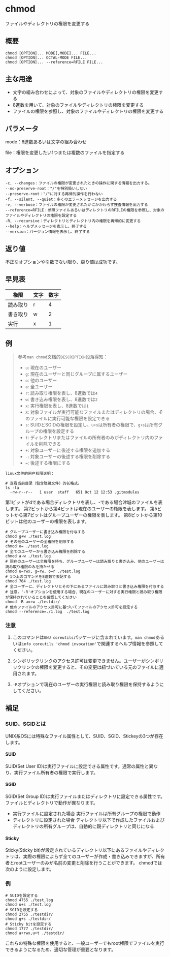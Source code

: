 chmod
===

ファイルやディレクトリの権限を変更する

## 概要

```shell
chmod [OPTION]... MODE[,MODE]... FILE...
chmod [OPTION]... OCTAL-MODE FILE...
chmod [OPTION]... --reference=RFILE FILE...
```

## 主な用途

- 文字の組み合わせによって、対象のファイルやディレクトリの権限を変更する
- 8進数を用いて、対象のファイルやディレクトリの権限を変更する
- ファイルの権限を参照し、対象のファイルやディレクトリの権限を変更する

## パラメータ

mode：8進数あるいは文字の組み合わせ

file：権限を変更したい1つまたは複数のファイルを指定する

## オプション 

```shell
-c, --changes：ファイルの権限が変更されたときの操作に関する情報を出力する。
--no-preserve-root："/"を特別扱いしない
--preserve-root："/"に対する再帰的操作を行わない
-f, --silent, --quiet：多くのエラーメッセージを出力する
-v, --verbose：ファイルの権限が変更されたかにかかわらず捜査情報を出力する
--reference=RFILE：参照ファイルあるいはディレクトリのRFILEの権限を参照し、対象のファイルやディレクトリの権限を設定する
-R, --recursive：ディレクトリとディレクトリ内の権限を再帰的に変更する
--help：ヘルプメッセージを表示し、終了する
--version：バージョン情報を表示し、終了する
```

## 返り値

不正なオプションや引数でない限り、戻り値は成功です。

## 早見表

| 権限 | 文字 | 数字 |  
|----|----|----|
|読み取り|r|4|  
|書き取り|w|2|  
|実行|x|1|

##  例

> 参考`man chmod`文档的`DESCRIPTION`段落得知：
> - `u`: 現在のユーザー
> - `g`: 現在のユーザーと同じグループに属するユーザー
> - `o`: 他のユーザー
> - `a`: 全ユーザー
> - `r`: 読み取り権限を表し、8進数では`4`
> - `w`: 書き込み権限を表し、8進数では`2`
> - `x`: 実行権限を表し、8進数では`1`
> - `X`: 対象ファイルが実行可能なファイルまたはディレクトリの場合、そのファイルに実行可能な権限を設定できる
> - `s`: SUIDとSGIDの権限を設定し、`u+s`は所有者の権限で、`g+s`は所有グループの権限を設定する
> - `t`: ディレクトリまたはファイルの所有者のみがディレクトリ内のファイルを削除できる
> - `+`: 対象ユーザーに後述する権限を追加する
> - `-`: 対象ユーザーの後述する権限を削除する
> - `=`: 後述する権限にする

```shell
linux文件的用户权限说明：

# 查看当前目录（包含隐藏文件）的长格式。
ls -la
  -rw-r--r--   1 user  staff   651 Oct 12 12:53 .gitmodules
```
第1ビットがdである場合ディレクトリを表し、-である場合津城のファイルを表します。
第2ビットから第4ビットは現在のユーザーの権限を表します。
第5ビットから第7ビットはグループユーザーの権限を表します。
第8ビットから第10ビットは他のユーザーの権限を表します。


```shell
# グループユーザーに書き込み権限を付与する
chmod g+w ./test.log
# その他のユーザーの全権限を削除する
chmod o= ./test.log
# 全てのユーザーから書き込み権限を削除する
chmod a-w ./test.log
# 現在のユーザーは全権限を持ち、グループユーザーは読み取りと書き込み、他のユーザーは読み取り権限のみを持たせる
chmod u=rwx, g=rw, o=r ./test.log
# 1つ上のコマンドを8進数で表記する
chmod 764 ./test.log
# 全ユーザーに、ディレクトリとその下にあるファイルに読み取りと書き込み権限を付与する
# 注意，'-R'オプションを使用する場合、現在のユーザーに対する実行権限と読み取り権限が保持されていることを確認してください
chmod -R a=rw ./testdir/
# 他のファイルのアクセス許可に基づいてファイルのアクセス許可を設定する
chmod --reference=./1.log  ./test.log
```

### 注意

1. このコマンドは`GNU coreutils`パッケージに含まれています。`man chmod`あるいは`info coreutils 'chmod invocation'`で関連するヘルプ情報を参照してください。

2. シンボリックリンクのアクセス許可は変更できません。ユーザーがシンボリックリンクの権限を変更すると、その変更は紐づいている元のファイルに適用されます。

3. `-R`オプションで現在のユーザーの実行権限と読み取り権限を保持するようにしてください。

## 補足
### SUID、SGIDとは
UNIX系OSには特殊なファイル属性として、SUID、SGID、Stickeyの3つが存在します。

#### SUID
SUID(Set User ID)は実行ファイルに設定できる属性です。通常の属性と異なり、実行ファイル所有者の権限で実行します。

#### SGID
SGID(Set Group ID)は実行ファイルまたはディレクトリに設定できる属性です。  
ファイルとディレクトリで動作が異なります。
- 実行ファイルに設定された場合
実行ファイルは所有グループの権限で動作
- ディレクトリに設定された場合
ディレクトリ以下で作成したファイルおよびディレクトリの所有グループは、自動的に親ディレクトリと同じになる

#### Sticky
Sticky(Sticky bit)が設定されているディレクトリ以下にあるファイルやディレクトリは、実際の権限によらず全てのユーザーが作成・書き込みできますが、所有者とrootユーザーのみが名前の変更と削除を行うことができます。
chmodでは次のように設定します。

### 例

```shell
# SUIDを設定する
chmod 4755 ./test.log
chmod u+s ./test.log
# SGIDを設定する
chmod 2755 ./testdir/
chmod g+s ./testdir/
# Sticky bitを設定する
chmod 1777 ./testdir/
chmod a+rwx,u+t ./testdir/
```

これらの特殊な権限を使用すると、一般ユーザーでもroot権限でファイルを実行できるようになるため、適切な管理が重要となります。